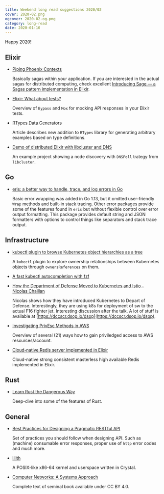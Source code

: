 ```yaml
---
title: Weekend long read suggestions 2020/02
cover: 2020-02.png
ogcover: 2020-02-og.png
category: long-read
date: 2020-01-10
---
```


Happy 2020!

## Elixir

- [Piping Phoenix Contexts](https://medium.com/@iacobson/piping-phoenix-contexts-3d54dbba8df9)

    Basically sagas within your application. If you are interested in the actual sagas for distributed computing, check excellent [Introducing Sage — a Sagas pattern implementation in Elixir](https://medium.com/nebo-15/introducing-sage-a-sagas-pattern-implementation-in-elixir-3ad499f236f6).

- [Elixir: What about tests?](http://blog.plataformatec.com.br/2020/01/elixir-what-about-tests/)

    Overview of `Bypass` and `Mox` for mocking API responses in your Elixir tests.

- [RTypes Data Generators](https://pl-rants.net/posts/rtypes-data-generators/)

    Article describes new addition to `RTypes` library for generating arbitrary examples based on type definitions.

- [Demo of distributed Elixir with libcluster and DNS](https://gitlab.com/egze/phx_cluster)

    An example project showing a node discovery with `DNSPoll` trategy from `libcluster`.

## Go

- [eris: a better way to handle, trace, and log errors in Go](https://github.com/rotisserie/eris)

    Basic error wrapping was added in Go 1.13, but it omitted user-friendly `Wrap` methods and built-in stack tracing. Other error packages provide some of the features found in `eris` but without flexible control over error output formatting. This package provides default string and JSON formatters with options to control things like separators and stack trace output.

## Infrastructure

- [kubectl plugin to browse Kubernetes object hierarchies as a tree](https://github.com/ahmetb/kubectl-tree)

    A `kubectl` plugin to explore ownership relationships between Kubernetes objects through `ownersReferences` on them.

- [A fast kubectl autocompletion with fzf](https://github.com/bonnefoa/kubectl-fzf)

- [How the Department of Defense Moved to Kubernetes and Istio - Nicolas Chaillan](https://www.youtube.com/watch?v=YjZ4AZ7hRM0)

    Nicolas shows how they have introduced Kubernetes to Depart of Defense. Interestingly, they are using k8s for deployment of sw to the actual F16 fighter jet. Interesting discussion after the talk. A lot of stuff is available at [https://dccscr.dsop.io/dsop](https://dccscr.dsop.io/dsop).

- [Investigating PrivEsc Methods in AWS](https://know.bishopfox.com/research/privilege-escalation-in-aws)

    Overview of several (21) ways how to gain priviledged access to AWS resources/account.

- [Cloud-native Redis server implemented in Elixir](https://github.com/coosto/redex)

    Cloud-native strong consistent masterless high available Redis implemented in Elixir.

## Rust

- [Learn Rust the Dangerous Way](http://cliffle.com/p/dangerust/)

    Deep-dive into some of the features of Rust.

## General

- [Best Practices for Designing a Pragmatic RESTful API](https://www.vinaysahni.com/best-practices-for-a-pragmatic-restful-api)

    Set of practices you should follow when designing API. Such as (machine) consumable error responses, proper use of `http` error codes and much more.

- [lilith](https://github.com/ffwff/lilith)

    A POSIX-like x86-64 kernel and userspace written in Crystal.

- [Computer Networks: A Systems Approach](https://github.com/SystemsApproach/book)

    Complete text of seminal book available under CC BY 4.0.

